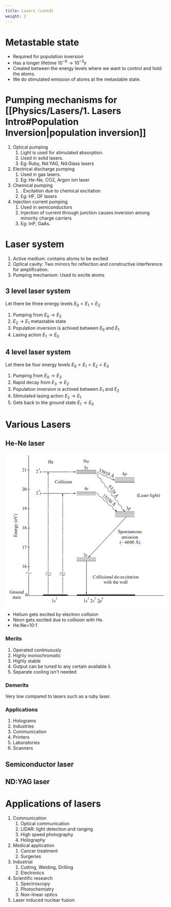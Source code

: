 ```yaml
---
title: Lasers (contd)
weight: 2
---
```

# Metastable state

* Required for population inversion
* Has a longer lifetime $10^{-6} \rightarrow 10^{-3}s$
* Created between the energy levels where we want to control and hold the atoms.
* We do stimulated emission of atoms at the metastable state.

# Pumping mechanisms for [[Physics/Lasers/1. Lasers Intro#Population Inversion|population inversion]]

1. Optical pumping
	1. Light is used for stimulated absorption.
	2. Used in solid lasers.
	3. Eg: Ruby, Nd:YAG, Nd:Glass lasers
2. Electrical discharge pumping
	1. Used in gas lasers.
	2. Eg: He-Ne, CO2, Argon ion laser
3. Chemical pumping
	1. . Excitation due to chemical excitation
	2. Eg: HF, DF lasers
4. Injection current pumping
	1. Used in semiconductors
	2. Injection of current through junction causes inversion among minority charge carriers
	3. Eg: InP, GaAs.

# Laser system

1. Active medium: contains atoms to be excited
2. Optical cavity: Two mirrors for reflection and constructive interference for amplification.
3. Pumping mechanism: Used to excite atoms

## 3 level laser system

Let there be three energy levels $E_0<E_1<E_2$
1. Pumping from $E_0 \rightarrow E_2$
2. $E_2\rightarrow E_1$ metastable state
3. Population inversion is achived between $E_0$ and $E_1$
4. Lasing action $E_1\rightarrow E_0$

## 4 level laser system

Let there be four energy levels $E_0<E_1<E_2<E_3$
1. Pumping from $E_0 \rightarrow E_3$
2. Rapid decay from $E_3 \rightarrow E_2$
3. Population inversion is achived between $E_1$ and $E_2$
4. Stimulated lasing action $E_2\rightarrow E_1$
5. Gets back to the ground state $E_1\rightarrow E_0$

# Various Lasers

## He-Ne laser

![HeNe laser](/images/Pasted%20image%2020230304165653.png)

* Helium gets excited by electron collision
* Neon gets excited due to collision with He.
* He:Ne=10:1

### Merits
1. Operated continuously
2. Highly monochromatic
3. Highly stable
4. Output can be tuned to any certain available λ
5. Separate cooling isn't needed

### Demerits
Very low compared to lasers such as a ruby laser.

### Applications
1. Holograms
2. Industries
3. Communication
4. Printers
5. Laboratories
6. Scanners

## Semiconductor laser

## ND:YAG laser

# Applications of lasers

1. Communication
	1. Optical communication
	2. LIDAR: light detection and ranging
	3. High speed photography
	4. Holography
2. Medical application
	1. Cancer treatment
	2. Surgeries
3. Industrial
	1. Cutting, Welding, Drilling
	2. Electronics
4. Scientific research
	1. Spectroscopy
	2. Photochemistry
	3. Non-linear optics
5. Laser induced nuclear fusion